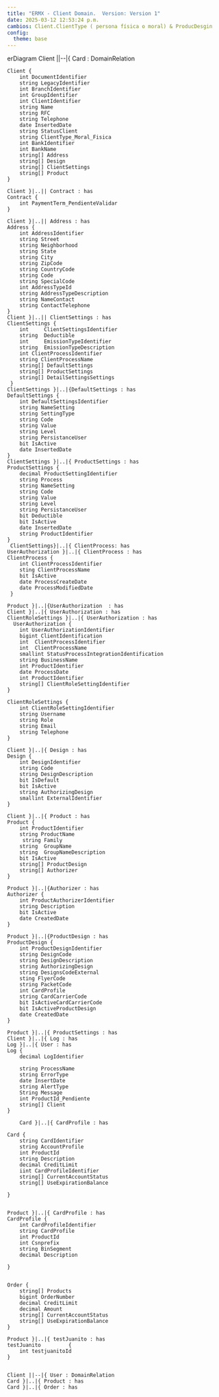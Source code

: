 ```yaml
---
title: "ERMX - Client Domain.  Version: Version 1"
date: 2025-03-12 12:53:24 p.m.
cambios: Client.ClientType ( persona física o moral) & ProducDesgin 
config:
  theme: base
---
```


erDiagram
    Client ||--|{ Card : DomainRelation

    Client {
        int DocumentIdentifier
        string LegacyIdentifier
        int BranchIdentifier
        int GroupIdentifier
        int ClientIdentifier
        string Name 
        string RFC
        string Telephone
        date InsertedDate	
        string StatusClient
        string ClientType_Moral_Fisica
        int BankIdentifier
        int BankName
        string[] Address
        string[] Design
        string[] ClientSettings
        string[] Product
    }

    Client }|..|| Contract : has
    Contract {
        int PaymentTerm_PendienteValidar
    }

    Client }|..|| Address : has
    Address {
        int AddressIdentifier
        string Street
        string Neighborhood
        string State
        string City
        string ZipCode
        string CountryCode
        string Code
        string SpecialCode
        int AddressTypeId
        string AddressTypeDescription
        string NameContact
        string ContactTelephone
    }
    Client }|..|| ClientSettings : has
    ClientSettings {
        int     ClientSettingsIdentifier
        string  Deductible
        int     EmissionTypeIdentifier
        string  EmissionTypeDescription
        int ClientProcessIdentifier
        string ClientProcessName
        string[] DefaultSettings
        string[] ProductSettings
        string[] DetailSettingsSettings
     }
    ClientSettings }|..|{DefaultSettings : has
    DefaultSettings {
        int DefaultSettingsIdentifier
        string NameSetting
        string SettingType
        string Code
        string Value
        string Level
        string PersistanceUser
        bit IsActive       
        date InsertedDate
    }
    ClientSettings }|..|{ ProductSettings : has
    ProductSettings {
        decimal ProductSettingIdentifier
        string Process
        string NameSetting
        string Code
        string Value
        string Level
        string PersistanceUser
        bit Deductible
        bit IsActive       
        date InsertedDate
        string ProductIdentifier
    }
     ClientSettings}|..|{ ClientProcess: has
    UserAuthorization }|..|{ ClientProcess : has
    ClientProcess {
        int ClientProcessIdentifier
        sting ClientProcessName
        bit IsActive
        date ProcessCreateDate
        date ProcessModifiedDate
     }
     
    Product }|..|{UserAuthorization  : has
    Client }|..|{ UserAuthorization : has
    ClientRoleSettings }|..|{ UserAuthorization : has
      UserAuthorization {
        int UserAuthorizationIdentifier
        bigint ClientIdentification
        int  ClientProcessIdentifier
        int  ClientProcessName
        smallint StatusProcessIntegrationIdentification
        string BusinessName
        int ProductIdentifier
        date ProcessDate
        int ProductIdentifier
        string[] ClientRoleSettingIdentifier        
    }

    ClientRoleSettings {
        int ClientRoleSettingIdentifier
        string Username
        string Role
        string Email
        string Telephone
    }

    Client }|..|{ Design : has
    Design {
        int DesignIdentifier
        string Code
        string DesignDescription
        bit IsDefault
        bit IsActive
        string AuthorizingDesign
        smallint ExternalIdentifier
    }

    Client }|..|{ Product : has
    Product {
        int ProductIdentifier
        string ProductName
         string Family
        string  GroupName
        string  GroupNameDescription
        bit IsActive
        string[] ProductDesign
        string[] Authorizer
    }

    Product }|..|{Authorizer : has
    Authorizer {
        int ProductAuthorizerIdentifier
        string Description
        bit IsActive
        date CreatedDate
    }

    Product }|..|{ProductDesign : has
    ProductDesign {
        int ProductDesignIdentifier
        string DesignCode
        string DesignDescription
        string AuthorizingDesign 
        string DesignsCodeExternal
        sting FlyerCode
        string PacketCode
        int CardProfile
        string CardCarrierCode
        bit IsActiveCardCarrierCode
        bit IsActiveProductDesign
        date CreatedDate
    }

    Product }|..|{ ProductSettings : has
    Client }|..|{ Log : has
    Log }|..|{ User : has 
    Log {
        decimal LogIdentifier
        
        string ProcessName
        string ErrorType
        date InsertDate
        string AlertType
        String Message
        int ProductId_Pendiente
        string[] Client
    }

        Card }|..|{ CardProfile : has

    Card {
        string CardIdentifier
        string AccountProfile
        int ProductId
        string Description
        decimal CreditLimit
        iint CardProfileIdentifier
        string[] CurrentAccountStatus
        string[] UseExpirationBalance
        
    }


    Product }|..|{ CardProfile : has
    CardProfile {
        int CardProfileIdentifier
        string CardProfile
        int ProductId
        int Csnprefix
        string BinSegment
        decimal Description
       
    }


    Order {
        string[] Products
        bigint OrderNumber
        decimal CreditLimit
        decimal Amount
        string[] CurrentAccountStatus
        string[] UseExpirationBalance
    }

    Product }|..|{ testJuanito : has
    testJuanito         {
        int testjuanitoId 
    }

 
    Client ||--|{ User : DomainRelation
    Card }|..|{ Product : has
    Card }|..|{ Order : has
 
